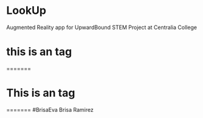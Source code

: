 # LookUp
Augmented Reality app for UpwardBound STEM Project at Centralia College

# this is an <Danielrivera45> tag 
=======

# This is an <Jamison11> tag
=======
#BrisaEva
Brisa Ramirez


